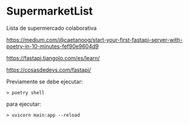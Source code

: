 # SupermarketList

Lista de supermercado colaborativa 

https://medium.com/@caetanoog/start-your-first-fastapi-server-with-poetry-in-10-minutes-fef90e9604d9

https://fastapi.tiangolo.com/es/learn/

https://cosasdedevs.com/fastapi/

Previamente se debe ejecutar:
```
> poetry shell
```

para ejecutar:
```
> uvicorn main:app --reload
```
